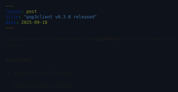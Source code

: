 ```yaml
---
layout: post
title: "pop3client v0.3.0 released"
date: 2025-09-18
---
```


<style>
  html, body { background:#0d121b !important; }
</style>

Today I released the new version of **pop3client**, a tiny POP3 client for Crystal.

### Features
- Switched to MIT license

👉 [View the code on GitHub](https://github.com/chrisblunt-codes/pop3client)
